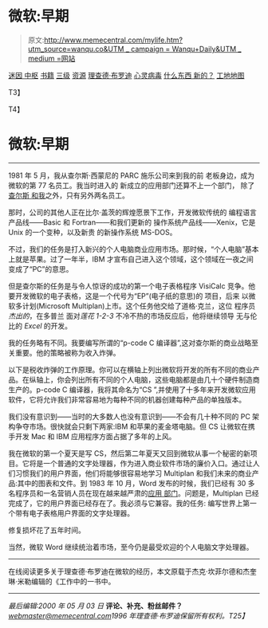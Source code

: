 # 微软:早期

> 原文:[http://www.memecentral.com/mylife.htm?utm_source=wanqu.co&UTM _ campaign = Wanqu+Daily&UTM _ medium =网站](http://www.memecentral.com/mylife.htm?utm_source=wanqu.co&utm_campaign=Wanqu+Daily&utm_medium=website)

[迷因 中枢](index.htm) [书籍](books.htm) [三级](level3.htm) [资源](index.htm#links) [理查德·布罗迪](rbrodie.htm) [心灵病毒](votm.htm) [什么东西 新的？](http://search.freefind.com/find.html?id=332246&w=0&p=0) [工地地图](http://search.freefind.com/find.html?id=332246&m=0&p=0)

T3】

T4】

# 微软:早期

* * *

1981 年 5 月，我从查尔斯·西蒙尼的 PARC 施乐公司来到我的前 老板身边，成为微软的第 77 名员工。我当时进入的 新成立的应用部门还算不上一个部门， 除了[查尔斯 和我](images/CSRRB.JPG)之外，只有另外两名员工。

那时，公司的其他人正在比尔·盖茨的辉煌愿景下工作，开发微软传统的 编程语言产品线——Basic 和 Fortran——和我们更新的 操作系统产品线——Xenix，它是 Unix 的一个变种，以及新贵 的新操作系统 MS-DOS。

不过，我们的任务是打入新兴的个人电脑商业应用市场。那时候，“个人电脑”基本上就是苹果。过了一年半，IBM 才宣布自己进入这个领域，这个领域在一夜之间变成了“PC”的意思。

但是查尔斯的任务是与令人惊讶的成功的第一个电子表格程序 VisiCalc 竞争。他要开发微软的电子表格，这是一个代号为“EP”(电子纸的意思)的 项目，后来 以微软多计划(Microsoft Multiplan)上市。这个任务他交给了道格·克兰，这位 程序员*杰出的*，在多普兰 面对*莲花 1-2-3* 不冷不热的市场反应后，他将继续领导 无与伦比的 *Excel* 的开发。

我的任务略有不同。我要编写所谓的“p-code C 编译器”,这对查尔斯的商业战略至关重要。他的策略被称为收入炸弹。

以下是税收炸弹的工作原理。你可以在横轴上列出微软将开发的所有不同的商业产品。在纵轴上，你会列出所有不同的个人电脑，这些电脑都是由几十个硬件制造商生产的。p-code C 编译器，我将其命名为“CS ”,并使用了十多年来开发微软应用软件，它将允许我们非常容易地为每种不同的机器创建每种产品的单独版本。

我们没有意识到——当时的大多数人也没有意识到——不会有几十种不同的 PC 架构争夺市场。很快就会只剩下两家:IBM 和苹果的麦金塔电脑。但 CS 让微软在携手开发 Mac 和 IBM 应用程序方面占据了多年的上风。

我在微软的第一个夏天是写 CS，然后第二年夏天又回到微软从事一个秘密的新项目。它将是一个普通的文字处理器，作为进入商业软件市场的廉价入口。通过让人们习惯我们的用户界面，他们将能够很容易地学习 Multiplan 和我们未来的商业产品:其中的图表和文件。到 1983 年 10 月，Word 发布的时候，我们已经有 30 多名程序员和一名营销人员在现在越来越严肃的[应用 部门](images/MSGROUP.JPG)。问题是，Multiplan 已经完成了，它的用户界面已经存在了。我必须与它兼容。我的任务: 编写世界上第一个带有电子表格用户界面的文字处理器。

修复损坏花了五年时间。

当然，微软 Word 继续统治着市场，至今仍是最受欢迎的个人电脑文字处理器。

* * *

在线阅读更多关于理查德·布罗迪在微软的经历，本文原载于杰克·坎菲尔德和杰奎琳·米勒编辑的《工作中的[](http://www.heartatwork.com)一书中。

* * *

*最后编辑:2000 年 05 月 03 日* **评论、补充、粉丝邮件？**[*webmaster@memecentral.com*](mailto:webmaster@memecentral.com)*1996 年理查德·布罗迪保留所有权利。T25】*